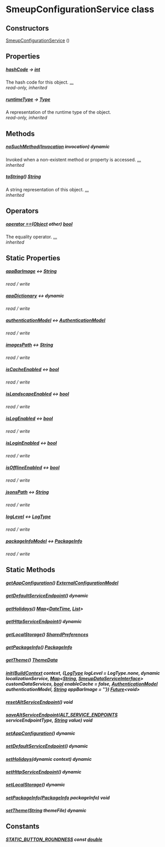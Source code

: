 


# SmeupConfigurationService class












## Constructors

[SmeupConfigurationService](../smeup_services_smeup_configuration_service/SmeupConfigurationService/SmeupConfigurationService.md) ()

    


## Properties

##### [hashCode](https://api.flutter.dev/flutter/dart-core/Object/hashCode.html) &#8594; [int](https://api.flutter.dev/flutter/dart-core/int-class.html)



The hash code for this object. [...](https://api.flutter.dev/flutter/dart-core/Object/hashCode.html)  
_read-only, inherited_



##### [runtimeType](https://api.flutter.dev/flutter/dart-core/Object/runtimeType.html) &#8594; [Type](https://api.flutter.dev/flutter/dart-core/Type-class.html)



A representation of the runtime type of the object.   
_read-only, inherited_




## Methods

##### [noSuchMethod](https://api.flutter.dev/flutter/dart-core/Object/noSuchMethod.html)([Invocation](https://api.flutter.dev/flutter/dart-core/Invocation-class.html) invocation) dynamic



Invoked when a non-existent method or property is accessed. [...](https://api.flutter.dev/flutter/dart-core/Object/noSuchMethod.html)  
_inherited_



##### [toString](https://api.flutter.dev/flutter/dart-core/Object/toString.html)() [String](https://api.flutter.dev/flutter/dart-core/String-class.html)



A string representation of this object. [...](https://api.flutter.dev/flutter/dart-core/Object/toString.html)  
_inherited_




## Operators

##### [operator ==](https://api.flutter.dev/flutter/dart-core/Object/operator_equals.html)([Object](https://api.flutter.dev/flutter/dart-core/Object-class.html) other) [bool](https://api.flutter.dev/flutter/dart-core/bool-class.html)



The equality operator. [...](https://api.flutter.dev/flutter/dart-core/Object/operator_equals.html)  
_inherited_




## Static Properties

##### [appBarImage](../smeup_services_smeup_configuration_service/SmeupConfigurationService/appBarImage.md) &#8596; [String](https://api.flutter.dev/flutter/dart-core/String-class.html)



   
_read / write_



##### [appDictionary](../smeup_services_smeup_configuration_service/SmeupConfigurationService/appDictionary.md) &#8596; dynamic



   
_read / write_



##### [authenticationModel](../smeup_services_smeup_configuration_service/SmeupConfigurationService/authenticationModel.md) &#8596; [AuthenticationModel](../smeup_models_authentication_model/AuthenticationModel-class.md)



   
_read / write_



##### [imagesPath](../smeup_services_smeup_configuration_service/SmeupConfigurationService/imagesPath.md) &#8596; [String](https://api.flutter.dev/flutter/dart-core/String-class.html)



   
_read / write_



##### [isCacheEnabled](../smeup_services_smeup_configuration_service/SmeupConfigurationService/isCacheEnabled.md) &#8596; [bool](https://api.flutter.dev/flutter/dart-core/bool-class.html)



   
_read / write_



##### [isLandscapeEnabled](../smeup_services_smeup_configuration_service/SmeupConfigurationService/isLandscapeEnabled.md) &#8596; [bool](https://api.flutter.dev/flutter/dart-core/bool-class.html)



   
_read / write_



##### [isLogEnabled](../smeup_services_smeup_configuration_service/SmeupConfigurationService/isLogEnabled.md) &#8596; [bool](https://api.flutter.dev/flutter/dart-core/bool-class.html)



   
_read / write_



##### [isLoginEnabled](../smeup_services_smeup_configuration_service/SmeupConfigurationService/isLoginEnabled.md) &#8596; [bool](https://api.flutter.dev/flutter/dart-core/bool-class.html)



   
_read / write_



##### [isOfflineEnabled](../smeup_services_smeup_configuration_service/SmeupConfigurationService/isOfflineEnabled.md) &#8596; [bool](https://api.flutter.dev/flutter/dart-core/bool-class.html)



   
_read / write_



##### [jsonsPath](../smeup_services_smeup_configuration_service/SmeupConfigurationService/jsonsPath.md) &#8596; [String](https://api.flutter.dev/flutter/dart-core/String-class.html)



   
_read / write_



##### [logLevel](../smeup_services_smeup_configuration_service/SmeupConfigurationService/logLevel.md) &#8596; [LogType](../smeup_services_smeup_log_service/LogType.md)



   
_read / write_



##### [packageInfoModel](../smeup_services_smeup_configuration_service/SmeupConfigurationService/packageInfoModel.md) &#8596; [PackageInfo](https://pub.dev/documentation/package_info/2.0.2/package_info/PackageInfo-class.html)



   
_read / write_




## Static Methods

##### [getAppConfiguration](../smeup_services_smeup_configuration_service/SmeupConfigurationService/getAppConfiguration.md)() [ExternalConfigurationModel](../smeup_models_external_configuration_model/ExternalConfigurationModel-class.md)



   




##### [getDefaultServiceEndpoint](../smeup_services_smeup_configuration_service/SmeupConfigurationService/getDefaultServiceEndpoint.md)() dynamic



   




##### [getHolidays](../smeup_services_smeup_configuration_service/SmeupConfigurationService/getHolidays.md)() [Map](https://api.flutter.dev/flutter/dart-core/Map-class.html)&lt;[DateTime](https://api.flutter.dev/flutter/dart-core/DateTime-class.html), [List](https://api.flutter.dev/flutter/dart-core/List-class.html)>



   




##### [getHttpServiceEndpoint](../smeup_services_smeup_configuration_service/SmeupConfigurationService/getHttpServiceEndpoint.md)() dynamic



   




##### [getLocalStorage](../smeup_services_smeup_configuration_service/SmeupConfigurationService/getLocalStorage.md)() [SharedPreferences](https://pub.dev/documentation/shared_preferences/2.0.7/shared_preferences/SharedPreferences-class.html)



   




##### [getPackageInfo](../smeup_services_smeup_configuration_service/SmeupConfigurationService/getPackageInfo.md)() [PackageInfo](https://pub.dev/documentation/package_info/2.0.2/package_info/PackageInfo-class.html)



   




##### [getTheme](../smeup_services_smeup_configuration_service/SmeupConfigurationService/getTheme.md)() [ThemeData](https://api.flutter.dev/flutter/material/ThemeData-class.html)



   




##### [init](../smeup_services_smeup_configuration_service/SmeupConfigurationService/init.md)([BuildContext](https://api.flutter.dev/flutter/widgets/BuildContext-class.html) context, {[LogType](../smeup_services_smeup_log_service/LogType.md) logLevel = LogType.none, dynamic localizationService, [Map](https://api.flutter.dev/flutter/dart-core/Map-class.html)&lt;[String](https://api.flutter.dev/flutter/dart-core/String-class.html), [SmeupDataServiceInterface](../smeup_services_smeup_data_service_interface/SmeupDataServiceInterface-class.md)> customDataServices, [bool](https://api.flutter.dev/flutter/dart-core/bool-class.html) enableCache = false, [AuthenticationModel](../smeup_models_authentication_model/AuthenticationModel-class.md) authenticationModel, [String](https://api.flutter.dev/flutter/dart-core/String-class.html) appBarImage = ''}) [Future](https://api.flutter.dev/flutter/dart-async/Future-class.html)&lt;void>



   




##### [resetAltServiceEndpoint](../smeup_services_smeup_configuration_service/SmeupConfigurationService/resetAltServiceEndpoint.md)() void



   




##### [saveAltServiceEndpoint](../smeup_services_smeup_configuration_service/SmeupConfigurationService/saveAltServiceEndpoint.md)([ALT_SERVICE_ENDPOINTS](../smeup_services_smeup_configuration_service/ALT_SERVICE_ENDPOINTS.md) serviceEndpointType, [String](https://api.flutter.dev/flutter/dart-core/String-class.html) value) void



   




##### [setAppConfiguration](../smeup_services_smeup_configuration_service/SmeupConfigurationService/setAppConfiguration.md)() dynamic



   




##### [setDefaultServiceEndpoint](../smeup_services_smeup_configuration_service/SmeupConfigurationService/setDefaultServiceEndpoint.md)() dynamic



   




##### [setHolidays](../smeup_services_smeup_configuration_service/SmeupConfigurationService/setHolidays.md)(dynamic context) dynamic



   




##### [setHttpServiceEndpoint](../smeup_services_smeup_configuration_service/SmeupConfigurationService/setHttpServiceEndpoint.md)() dynamic



   




##### [setLocalStorage](../smeup_services_smeup_configuration_service/SmeupConfigurationService/setLocalStorage.md)() dynamic



   




##### [setPackageInfo](../smeup_services_smeup_configuration_service/SmeupConfigurationService/setPackageInfo.md)([PackageInfo](https://pub.dev/documentation/package_info/2.0.2/package_info/PackageInfo-class.html) packageInfo) void



   




##### [setTheme](../smeup_services_smeup_configuration_service/SmeupConfigurationService/setTheme.md)([String](https://api.flutter.dev/flutter/dart-core/String-class.html) themeFile) dynamic



   





## Constants

##### [STATIC_BUTTON_ROUNDNESS](../smeup_services_smeup_configuration_service/SmeupConfigurationService/STATIC_BUTTON_ROUNDNESS-constant.md) const [double](https://api.flutter.dev/flutter/dart-core/double-class.html)



   









